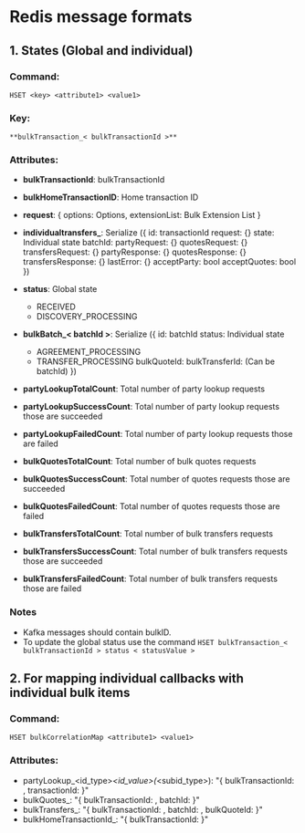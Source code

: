# Redis message formats

## 1. States (Global and individual)

### Command:
```
HSET <key> <attribute1> <value1>
```
### Key:
```
**bulkTransaction_< bulkTransactionId >**
```

### Attributes:
- **bulkTransactionId**: bulkTransactionId
- **bulkHomeTransactionID**: Home transaction ID
- **request**: {
  options: Options,
  extensionList: Bulk Extension List
}

- **individualtransfers_<transactionId>**: Serialize ({
  id: transactionId
  request: {}
  state: Individual state
  batchId: <UUID>
  partyRequest: {}
  quotesRequest: {}
  transfersRequest: {}
  partyResponse: {}
  quotesResponse: {}
  transfersResponse: {}
  lastError: {}
  acceptParty: bool
  acceptQuotes: bool
})

- **status**: Global state
  - RECEIVED
  - DISCOVERY_PROCESSING

- **bulkBatch_< batchId >**: Serialize ({
  id: batchId
  status: Individual state
  - AGREEMENT_PROCESSING
  - TRANSFER_PROCESSING
  bulkQuoteId: <UUID>
  bulkTransferId: <UUID> (Can be batchId)
})

- **partyLookupTotalCount**: Total number of party lookup requests
- **partyLookupSuccessCount**: Total number of party lookup requests those are succeeded
- **partyLookupFailedCount**: Total number of party lookup requests those are failed

- **bulkQuotesTotalCount**: Total number of bulk quotes requests
- **bulkQuotesSuccessCount**: Total number of quotes requests those are succeeded
- **bulkQuotesFailedCount**: Total number of quotes requests those are failed

- **bulkTransfersTotalCount**: Total number of bulk transfers requests
- **bulkTransfersSuccessCount**: Total number of bulk transfers requests those are succeeded
- **bulkTransfersFailedCount**: Total number of bulk transfers requests those are failed


### Notes
- Kafka messages should contain bulkID.
- To update the global status use the command `HSET bulkTransaction_< bulkTransactionId > status < statusValue >`
<!-- - To update individual status use `HSET bulkTransfer_< bulkId > partyLookupStatus_< partyLookupID > < statusValue >` -->


## 2. For mapping individual callbacks with individual bulk items

### Command:
```
HSET bulkCorrelationMap <attribute1> <value1>
```

### Attributes:
- partyLookup_<id_type>_<id_value>(_<subid_type>): "{ bulkTransactionId: <bulkTransactionId>, transactionId: <transactionId> }"
- bulkQuotes_<bulkQuoteId>: "{ bulkTransactionId: <bulkTransactionId>, batchId: <batchId> }"
- bulkTransfers_<bulkTransferId>: "{ bulkTransactionId: <bulkTransactionId>, batchId: <batchId>, bulkQuoteId: <bulkQuoteId> }"
- bulkHomeTransactionId_<bulkHomeTransactionId>: "{ bulkTransactionId: <bulkTransactionId> }"

